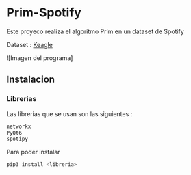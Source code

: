 # Prim-Spotify
Este proyeco realiza el algoritmo Prim en un dataset de Spotify

Dataset : [Keagle](https://www.kaggle.com/datasets/javivaleiras/spotify-tracks-19202020)

![Imagen del programa]

## Instalacion
### Librerias
Las librerias que se usan son las siguientes :
```python
networkx
PyQt6
spotipy
```
Para poder instalar
```bash
pip3 install <libreria>
```
